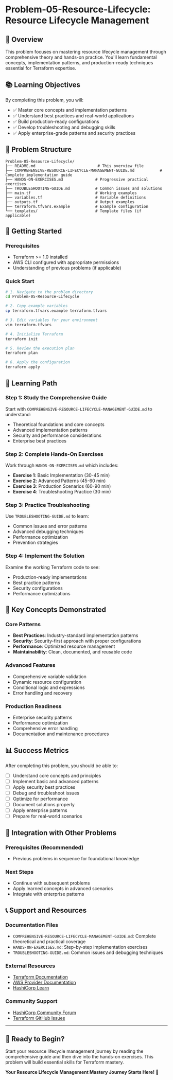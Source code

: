 # Problem-05-Resource-Lifecycle: Resource Lifecycle Management

## 🎯 Overview

This problem focuses on mastering resource lifecycle management through comprehensive theory and hands-on practice. You'll learn fundamental concepts, implementation patterns, and production-ready techniques essential for Terraform expertise.

## 📚 Learning Objectives

By completing this problem, you will:
- ✅ Master core concepts and implementation patterns
- ✅ Understand best practices and real-world applications  
- ✅ Build production-ready configurations
- ✅ Develop troubleshooting and debugging skills
- ✅ Apply enterprise-grade patterns and security practices

## 📁 Problem Structure

```
Problem-05-Resource-Lifecycle/
├── README.md                           # This overview file
├── COMPREHENSIVE-RESOURCE-LIFECYCLE-MANAGEMENT-GUIDE.md           # Complete implementation guide
├── HANDS-ON-EXERCISES.md              # Progressive practical exercises
├── TROUBLESHOOTING-GUIDE.md           # Common issues and solutions
├── main.tf                            # Working examples
├── variables.tf                       # Variable definitions
├── outputs.tf                         # Output examples
├── terraform.tfvars.example           # Example configuration
└── templates/                         # Template files (if applicable)
```

## 🚀 Getting Started

### Prerequisites
- Terraform >= 1.0 installed
- AWS CLI configured with appropriate permissions
- Understanding of previous problems (if applicable)

### Quick Start
```bash
# 1. Navigate to the problem directory
cd Problem-05-Resource-Lifecycle

# 2. Copy example variables
cp terraform.tfvars.example terraform.tfvars

# 3. Edit variables for your environment
vim terraform.tfvars

# 4. Initialize Terraform
terraform init

# 5. Review the execution plan
terraform plan

# 6. Apply the configuration
terraform apply
```

## 📖 Learning Path

### Step 1: Study the Comprehensive Guide
Start with `COMPREHENSIVE-RESOURCE-LIFECYCLE-MANAGEMENT-GUIDE.md` to understand:
- Theoretical foundations and core concepts
- Advanced implementation patterns
- Security and performance considerations
- Enterprise best practices

### Step 2: Complete Hands-On Exercises
Work through `HANDS-ON-EXERCISES.md` which includes:
- **Exercise 1**: Basic Implementation (30-45 min)
- **Exercise 2**: Advanced Patterns (45-60 min)
- **Exercise 3**: Production Scenarios (60-90 min)
- **Exercise 4**: Troubleshooting Practice (30 min)

### Step 3: Practice Troubleshooting
Use `TROUBLESHOOTING-GUIDE.md` to learn:
- Common issues and error patterns
- Advanced debugging techniques
- Performance optimization
- Prevention strategies

### Step 4: Implement the Solution
Examine the working Terraform code to see:
- Production-ready implementations
- Best practice patterns
- Security configurations
- Performance optimizations

## 🎯 Key Concepts Demonstrated

### Core Patterns
- **Best Practices**: Industry-standard implementation patterns
- **Security**: Security-first approach with proper configurations
- **Performance**: Optimized resource management
- **Maintainability**: Clean, documented, and reusable code

### Advanced Features
- Comprehensive variable validation
- Dynamic resource configuration
- Conditional logic and expressions
- Error handling and recovery

### Production Readiness
- Enterprise security patterns
- Performance optimization
- Comprehensive error handling
- Documentation and maintenance procedures

## 📊 Success Metrics

After completing this problem, you should be able to:
- [ ] Understand core concepts and principles
- [ ] Implement basic and advanced patterns
- [ ] Apply security best practices
- [ ] Debug and troubleshoot issues
- [ ] Optimize for performance
- [ ] Document solutions properly
- [ ] Apply enterprise patterns
- [ ] Prepare for real-world scenarios

## 🔗 Integration with Other Problems

### Prerequisites (Recommended)
- Previous problems in sequence for foundational knowledge

### Next Steps
- Continue with subsequent problems
- Apply learned concepts in advanced scenarios
- Integrate with enterprise patterns

## 📞 Support and Resources

### Documentation Files
- `COMPREHENSIVE-RESOURCE-LIFECYCLE-MANAGEMENT-GUIDE.md`: Complete theoretical and practical coverage
- `HANDS-ON-EXERCISES.md`: Step-by-step implementation exercises
- `TROUBLESHOOTING-GUIDE.md`: Common issues and debugging techniques

### External Resources
- [Terraform Documentation](https://www.terraform.io/docs)
- [AWS Provider Documentation](https://registry.terraform.io/providers/hashicorp/aws/latest/docs)
- [HashiCorp Learn](https://learn.hashicorp.com/terraform)

### Community Support
- [HashiCorp Community Forum](https://discuss.hashicorp.com/c/terraform-core)
- [Terraform GitHub Issues](https://github.com/hashicorp/terraform/issues)

---

## 🎉 Ready to Begin?

Start your resource lifecycle management journey by reading the comprehensive guide and then dive into the hands-on exercises. This problem will build essential skills for Terraform mastery.

**Your Resource Lifecycle Management Mastery Journey Starts Here!** 🚀
